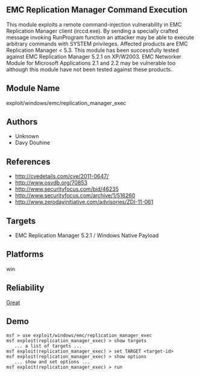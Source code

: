 ## EMC Replication Manager Command Execution

This module exploits a remote command-injection 
vulnerability in EMC Replication Manager client (irccd.exe). 
By sending a specially crafted message invoking RunProgram 
function an attacker may be able to execute arbitrary 
commands with SYSTEM privileges. Affected products are EMC 
Replication Manager < 5.3. This module has been successfully 
tested against EMC Replication Manager 5.2.1 on XP/W2003. 
EMC Networker Module for Microsoft Applications 2.1 and 2.2 
may be vulnerable too although this module have not been 
tested against these products.


## Module Name
exploit/windows/emc/replication_manager_exec

## Authors
* Unknown
* Davy Douhine


## References
* http://cvedetails.com/cve/2011-0647/
* http://www.osvdb.org/70853
* http://www.securityfocus.com/bid/46235
* http://www.securityfocus.com/archive/1/516260
* http://www.zerodayinitiative.com/advisories/ZDI-11-061



## Targets
* EMC Replication Manager 5.2.1 / Windows Native Payload


## Platforms
win

## Reliability
[Great](https://github.com/rapid7/metasploit-framework/wiki/Exploit-Ranking)

## Demo

```
msf > use exploit/windows/emc/replication_manager_exec
msf exploit(replication_manager_exec) > show targets
   ... a list of targets ...
msf exploit(replication_manager_exec) > set TARGET <target-id>
msf exploit(replication_manager_exec) > show options
   ... show and set options ...
msf exploit(replication_manager_exec) > run
```
    
    